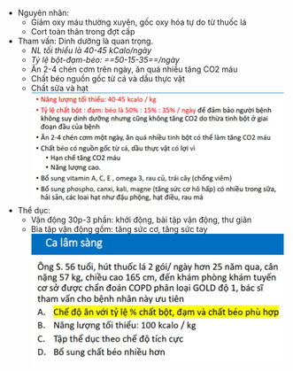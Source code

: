 - Nguyên nhân:  
	- Giảm oxy máu thường xuyên, gốc oxy hóa tự do từ thuốc lá  
	- Cort toàn thân trong đợt cấp  
- Tham vấn: Dinh dưỡng là quan trọng.  
	- _NL tối thiểu là 40-45 kCalo/ngày_  
	- _Tỷ lệ bột-đạm-béo: ==50-15-35==/ngày_  
	- Ăn 2-4 chén cơm trên ngày, ăn quá nhiều tăng CO2 máu  
	- Chất béo nguồn gốc từ cá và dầu thực vật  
	- Chất sữa và hạt  
![Buổi 11 - Hệ tiêu hóa-1687421521409.jpeg](../../../../200%20Files/image/image/Bu%E1%BB%95i%2011%20-%20H%E1%BB%87%20ti%C3%AAu%20h%C3%B3a-1687421521409.jpeg)  
- Thể dục:  
	- Vận động 30p-3 phần: khởi động, bài tập vận động, thư giãn  
	- Bìa tập vận động gồm: tăng sức cơ, tăng sức tay  
![Buổi 11 - Hệ tiêu hóa-1687421525660.jpeg](../../../../200%20Files/image/image/Bu%E1%BB%95i%2011%20-%20H%E1%BB%87%20ti%C3%AAu%20h%C3%B3a-1687421525660.jpeg)
